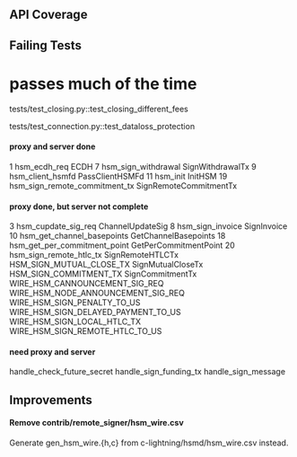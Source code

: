 
API Coverage
----------------------------------------------------------------

## Failing Tests

# passes much of the time
tests/test_closing.py::test_closing_different_fees

tests/test_connection.py::test_dataloss_protection


#### proxy and server done

1   hsm_ecdh_req						ECDH
7   hsm_sign_withdrawal					SignWithdrawalTx
9   hsm_client_hsmfd					PassClientHSMFd
11  hsm_init							InitHSM
19  hsm_sign_remote_commitment_tx		SignRemoteCommitmentTx

#### proxy done, but server not complete

3   hsm_cupdate_sig_req					ChannelUpdateSig
8   hsm_sign_invoice					SignInvoice
10  hsm_get_channel_basepoints			GetChannelBasepoints
18  hsm_get_per_commitment_point		GetPerCommitmentPoint
20  hsm_sign_remote_htlc_tx				SignRemoteHTLCTx
    HSM_SIGN_MUTUAL_CLOSE_TX			SignMutualCloseTx
    HSM_SIGN_COMMITMENT_TX				SignCommitmentTx
    WIRE_HSM_CANNOUNCEMENT_SIG_REQ
    WIRE_HSM_NODE_ANNOUNCEMENT_SIG_REQ
    WIRE_HSM_SIGN_PENALTY_TO_US
    WIRE_HSM_SIGN_DELAYED_PAYMENT_TO_US
    WIRE_HSM_SIGN_LOCAL_HTLC_TX
    WIRE_HSM_SIGN_REMOTE_HTLC_TO_US

#### need proxy and server

handle_check_future_secret
handle_sign_funding_tx
handle_sign_message

Improvements
----------------------------------------------------------------

#### Remove contrib/remote_signer/hsm_wire.csv

Generate gen_hsm_wire.{h,c} from c-lightning/hsmd/hsm_wire.csv instead.
  
